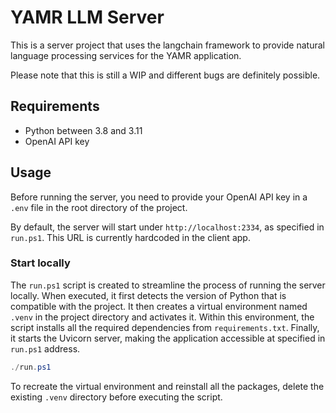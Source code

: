 # YAMR LLM Server

This is a server project that uses the langchain framework to provide natural language processing services for the YAMR application.

Please note that this is still a WIP and different bugs are definitely possible.

## Requirements

- Python between 3.8 and 3.11
- OpenAI API key

## Usage

Before running the server, you need to provide your OpenAI API key in a `.env` file in the root directory of the project.

By default, the server will start under `http://localhost:2334`, as specified in `run.ps1`. This URL is currently hardcoded in the client app.

### Start locally

The `run.ps1` script is created to streamline the process of running the server locally. When executed, it first detects the version of Python that is compatible with the project. It then creates a virtual environment named `.venv` in the project directory and activates it. Within this environment, the script installs all the required dependencies from `requirements.txt`. Finally, it starts the Uvicorn server, making the application accessible at specified in `run.ps1` address.

```powershell
./run.ps1
```

To recreate the virtual environment and reinstall all the packages, delete the existing `.venv` directory before executing the script.
